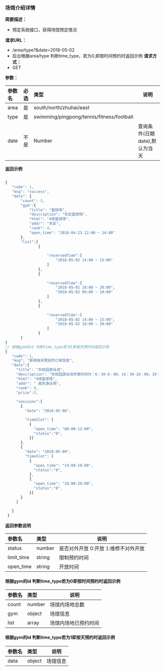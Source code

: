 ### 场馆介绍详情

**简要描述：**
- 预定系统接口，获得场馆预定情况

**请求URL：**
- /area/type?&date=2018-05-02
- 后台根据area/type 判断time_type，若为0,即按时间预约时返回示例
**请求方式：**
- GET

**参数：**

|参数名|必选|类型|说明|
|:----    |:---|:----- |-----   |
|area |是  | south/north/zhuhai/east|   |
|type |是  | swimming/pingpong/tennis/fitness/football|   |
|date |不是  |Number |查询条件(日期date),默认为当天   |

 **返回示例**

 ```js
 
 {
    "code": 1,
    "msg": "success",
    "data": {
        "count": 3,
        "gym":{
            "title": "篮球场",
            "description": "东区篮球场",
            "html": "4块篮球场",
            "addr": "东区",
            "rank": 4,
            "open_time": "2018-04-23 12:00 ~ 14:00"
        },
        "list":[
                {
                    
                    "reservedTime":[
                        "2018-05-02 14:00 ~ 15:00"
                    ]
                },
                {
                   
                    "reservedTime":[
                        "2018-05-02 18:00 ~ 20:00",
                        "2018-05-02 09:00 ~ 10:00"
                    ]
                },
                {
                    
                    "reservedTime":[
                        "2018-05-02 14:00 ~ 15:00",
                        "2018-05-02 18:00 ~ 20:00"
                    ]
                }
        ]
}
// 根据gym的id 判断time_type若为1即按天预约时返回示例
{
    "code": 1,
    "msg": "获得按天预定的订单信息",
    "data":{
      "title": "东校园游泳池",
      "description": "东校园游泳池开放时间为：6：30-8：00，14：30-18：00，19：30-21：00。 可以网上预订和现场扣费预订，网上可提前一天预订。 建议先网上预订，现场验证可节省入场时间。如现场预订需输入校园卡密码，会增加入场时间。",
      "html": "4块篮球场",
      "addr": " 英东游泳场",
      "rank": 9,
      "price":3,
      
      "sessions":[
        {
          "date": "2018-05-08",

          "timeSlot": [
            {
              "open_time": "08:00-12:00",
              "status":"0",
            }]
        },
        {
          "date": "2018-05-09",
          "timeSlot": [
            {
              "open_time": "14:00-18:00",
              "status":"0",
            },
            {
              "open_time": "18:00-20:00",
              "status":"0",
            }]
        }
      ]
     
    }
  }
 ```

  **返回参数说明**

|参数名|类型|说明|
|:-----  |:-----|-----                           |
|status |number   |是否对外开放 0:开放 1:维修不对外开放  |
|limit_time |string   |限制预约时间|
|open_time |string   |开放时间|

#### 根据gym的id 判断time_type若为0即按时间预约时返回示例

|参数名|类型|说明|
|:-----  |:-----|-----                           |
|count |number   |场馆内场地总数  |
|gym |object   |场馆信息  |
|list |array   |场馆内场地已预约时间  |

#### 根据gym的id 判断time_type若为1即按天预约时返回示例

|参数名|类型|说明|
|:-----  |:-----|-----                           |
|data |object   |场馆信息  |
